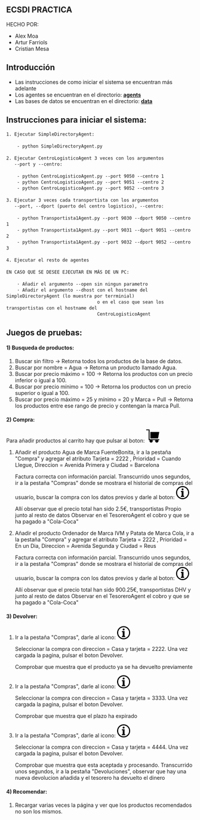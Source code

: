 ## ECSDI PRACTICA

HECHO POR:

- Alex Moa
- Artur Farriols
- Cristian Mesa


## Introducción 

- Las instrucciones de como iniciar el sistema se encuentran más adelante
- Los agentes se encuentran en el directorio: <b>[agents](/../../tree/master/agents)</b>
- Las bases de datos se encuentran en el directorio: <b>[data](/../../tree/master/data)</b>

## Instrucciones para iniciar el sistema:

    1. Ejecutar SimpleDirectoryAgent:

        - python SimpleDirectoryAgent.py 

    2. Ejecutar CentroLogisticoAgent 3 veces con los argumentos
       --port y --centro:

        - python CentroLogisticoAgent.py --port 9050 --centro 1
        - python CentroLogisticoAgent.py --port 9051 --centro 2
        - python CentroLogisticoAgent.py --port 9052 --centro 3

    3. Ejecutar 3 veces cada transportista con los argumentos
       --port, --dport (puerto del centro logistico), --centro:

        - python Transportista1Agent.py --port 9030 --dport 9050 --centro 1 
        - python Transportista1Agent.py --port 9031 --dport 9051 --centro 2 
        - python Transportista1Agent.py --port 9032 --dport 9052 --centro 3 
    
    4. Ejecutar el resto de agentes

    EN CASO QUE SE DESEE EJECUTAR EN MÁS DE UN PC:

        · Añadir el argumento --open sin ningun parametro
        · Añadir el argumento --dhost con el hostname del SimpleDirectoryAgent (lo muestra por terrminial)
                                      o en el caso que sean los transportistas con el hostname del 
                                      CentroLogisticoAgent

## Juegos de pruebas:



#### 1) Busqueda de productos:

   1. Buscar sin filtro -> Retorna todos los productos de la base de datos.
   2. Buscar por nombre = Agua -> Retorna un producto llamado Agua.
   3. Buscar por precio máximo = 100 -> Retorna los productos con un precio inferior o igual a 100.
   4. Buscar por precio mínimo = 100 -> Retorna los productos con un precio superior o igual a 100.
   5. Buscar por precio máximo = 25 y mínimo = 20 y Marca = Pull -> Retorna los productos entre ese 
       rango de precio y contengan la marca Pull.
       
#### 2) Compra:
   
   Para añadir productos al carrito hay que pulsar al boton:
   <img src="agents/static/icons/purchase.png" widht=35 height=35></img>
   
   1. Añadir el producto Agua de Marca FuenteBonita, ir a la pestaña "Compra" y agregar el atributo 
       Tarjeta = 2222 , Prioridad = Cuando Llegue, Direccion = Avenida Primera y Ciudad = Barcelona
       
       Factura correcta con información parcial. Transcurrido unos segundos, ir a la pestaña "Compras"
       donde se mostrara el historial de compras del usuario, buscar la compra con los datos previos y darle al boton: 
       <img src="agents/static/icons/info.png" widht=35 height=35></img>
      
       Allí observar que el precio total han sido 2.5€, transportistas Propio junto al resto de datos
       Observar en el TesoreroAgent el cobro y que se ha pagado a "Cola-Coca"
      
   1. Añadir el producto Ordenador de Marca IVM y Patata de Marca Cola, ir a la pestaña "Compra" y agregar el atributo 
       Tarjeta = 2222 , Prioridad = En un Dia, Direccion = Avenida Segunda y Ciudad = Reus
      
        Factura correcta con información parcial. Transcurrido unos segundos, ir a la pestaña "Compras"
       donde se mostrara el historial de compras del usuario, buscar la compra con los datos previos y darle al boton: 
       <img src="agents/static/icons/info.png" widht=35 height=35></img>
      
       Allí observar que el precio total han sido 900.25€, transportistas DHV y junto al resto de datos
       Observar en el TesoreroAgent el cobro y que se ha pagado a "Cola-Coca" 
       
      
#### 3) Devolver:
    
   1. Ir a la pestaña "Compras", darle al icono:  <img src="agents/static/icons/info.png" widht=35 height=35></img>

       Seleccionar la compra con direccion = Casa y tarjeta = 2222. Una vez cargada la pagina, pulsar el boton Devolver.

       Comprobar que muestra que el producto ya se ha devuelto previamente

   2. Ir a la pestaña "Compras", darle al icono:  <img src="agents/static/icons/info.png" widht=35 height=35></img>

       Seleccionar la compra con direccion = Casa y tarjeta = 3333. Una vez cargada la pagina, pulsar el boton Devolver.

       Comprobar que muestra que el plazo ha expirado

   3. Ir a la pestaña "Compras", darle al icono:  <img src="agents/static/icons/info.png" widht=35 height=35></img>

        Seleccionar la compra con direccion = Casa y tarjeta = 4444. Una vez cargada la pagina, pulsar el boton Devolver.

        Comprobar que muestra que esta aceptada y procesando. Transcurrido unos segundos, ir a la pestaña "Devoluciones",
        observar que hay una nueva devolucion añadida y el tesorero ha devuelto el dinero
      
#### 4) Recomendar:
    
   1. Recargar varias veces la página y ver que los productos recomendados no son los mismos.